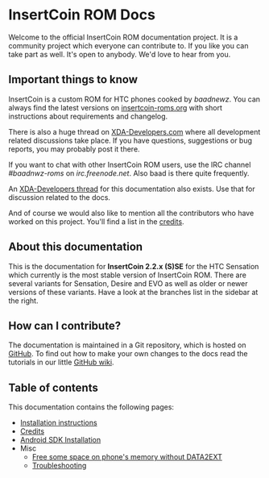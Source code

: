 # InsertCoin ROM Docs

Welcome to the official InsertCoin ROM documentation project. It is a community
project which everyone can contribute to. If you like you can take part as well.
It's open to anybody. We'd love to hear from you.

## Important things to know
InsertCoin is a custom ROM for HTC phones cooked by *baadnewz*. You can always find
the latest versions on [insertcoin-roms.org](http://insertcoin-roms.org/)
with short instructions about requirements and changelog.

There is also a huge thread on [XDA-Developers.com](http://forum.xda-developers.com/showthread.php?t=1198684)
where all development related discussions take place. If you have questions,
suggestions or bug reports, you may probably post it there.

If you want to chat with other InsertCoin ROM users, use the IRC channel *#baadnwz-roms*
on *irc.freenode.net*. Also baad is there quite frequently.

An [XDA-Developers thread](http://forum.xda-developers.com/showthread.php?p=17329560)
for this documentation also exists. Use that for discussion related to the docs.

And of course we would also like to mention all the contributors who have worked
on this project. You'll find a list in the [credits](/2.2SE/en-US/credits.html).

## About this documentation
This is the documentation for **InsertCoin 2.2.x (S)SE** for the HTC Sensation
which currently is the most stable version of InsertCoin ROM.
There are several variants for Sensation, Desire and EVO as well as older or newer
versions of these variants. Have a look at the branches list in the sidebar at the right.

## How can I contribute?
The documentation is maintained in a Git repository, which is hosted on [GitHub](http://www.github.com/).
To find out how to make your own changes to the docs read the tutorials in our little
[GitHub wiki](https://github.com/Manko10/InsertCoin-Docs/wiki).

## Table of contents
This documentation contains the following pages:

 * [Installation instructions](/2.2SE/en-US/installation/)
 * [Credits](/2.2SE/en-US/credits.html)
 * [Android SDK Installation](/2.2SE/en-US/AndroidSDK/)
 * Misc
    * [Free some space on phone's memory without DATA2EXT](/2.2SE/en-US/misc/free-space-without-data2ext.html)
    * [Troubleshooting](/2.2SE/en-US/misc/troubleshooting.html)